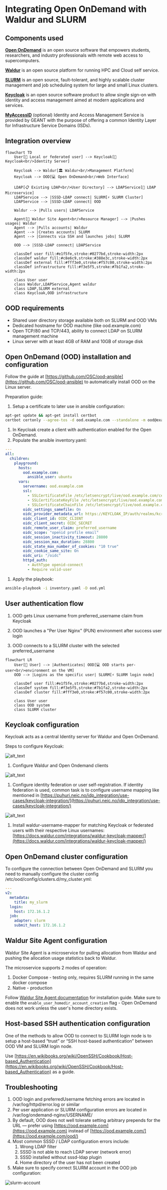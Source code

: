 # Integrating Open OnDemand with Waldur and SLURM

## Components used

**[Open OnDemand](https://openondemand.org/)** is an open source software that empowers students, researchers, and industry professionals with remote web access to supercomputers.

**[Waldur](https://waldur.com)** is an open source platform for running HPC and Cloud self service.

**[SLURM](https://slurm.schedmd.com/)** is an open source, fault-tolerant, and highly scalable cluster management and job scheduling system for large and small Linux clusters.

**[Keycloak](https://www.keycloak.org/)** is an open source software product to allow single sign-on with identity and access management aimed at modern applications and services.

**[MyAccessID](https://wiki.geant.org/display/MyAccessID/MyAccessID+Home)** (optional) Identity and Access Management Service is provided by GEANT with the purpose of offering  a common Identity Layer for Infrastructure Service Domains (ISDs).

## Integration overview

```mermaid
flowchart TD
    User[👤 Local or federated user] --> Keycloak[🔐 Keycloak<br/>Identity Server]
    
    Keycloak --> Waldur[🏛️ Waldur<br/>Management Platform]
    Keycloak --> OOD[💻 Open OnDemand<br/>Web Interface]
    
    LDAP[📋 Existing LDAP<br/>User Directory] --> LDAPService[🔧 LDAP Microservice]
    LDAPService --> |SSSD-LDAP connect| SLURM[⚡ SLURM Cluster]
    LDAPService --> |SSSD-LDAP connect| OOD
    
    Waldur --> |Pulls users| LDAPService
    
    Agent[🤖 Waldur Site Agent<br/>Resource Manager] --> |Pushes usages| Waldur
    Agent --> |Pulls accounts| Waldur
    Agent --> |Creates accounts| SLURM
    Agent --> |Connects via SSH and launches jobs| SLURM
    
    OOD --> |SSSD-LDAP connect| LDAPService
    
    classDef user fill:#e1f5fe,stroke:#0277bd,stroke-width:2px
    classDef waldur fill:#c8e6c9,stroke:#388e3c,stroke-width:2px
    classDef external fill:#fff3e0,stroke:#f57c00,stroke-width:2px
    classDef infrastructure fill:#f3e5f5,stroke:#7b1fa2,stroke-width:2px
    
    class User user
    class Waldur,LDAPService,Agent waldur
    class LDAP,SLURM external
    class Keycloak,OOD infrastructure
```

## OOD requirements

* Shared user directory storage available both on SLURM and OOD VMs
* Dedicated hostname for OOD machine (like ood.example.com)
* Open TCP/80 and TCP/443, ability to connect LDAP on SLURM management machine
* Linux server with at least 4GB of RAM and 10GB of storage disk

## Open OnDemand (OOD) installation and configuration

Follow the guide at [https://github.com/OSC/ood-ansible](https://github.com/OSC/ood-ansible) to automatically install OOD on the Linux server.

Preparation guide:

1. Setup a certificate to later use in ansible configuration:

```bash
apt-get update && apt-get install certbot
certbot certonly --agree-tos -d ood.example.com --standalone -m ood@example.com --no-eff-email
```

1. In Keycloak create a client with authentication enabled for the Open OnDemand.
2. Populate the ansible inventory.yaml:

```yaml
---
all:
  children:
    playground:
      hosts:
        ood.example.com:
          ansible_user: ubuntu
      vars:
        servername: ood.example.com
        ssl:
          - SSLCertificateFile /etc/letsencrypt/live/ood.example.com/cert.pem
          - SSLCertificateKeyFile /etc/letsencrypt/live/ood.example.com/privkey.pem
          - SSLCertificateChainFile /etc/letsencrypt/live/ood.example.com/chain.pem
        oidc_settings_samefile: On
        oidc_provider_metadata_url: https://KEYCLOAK_IP/auth/realms/kcrealm/.well-known/openid-configuration
        oidc_client_id: OIDC_CLIENT
        oidc_client_secret: OIDC_SECRET
        oidc_remote_user_claim: preferred_username
        oidc_scope: "openid profile email"
        oidc_session_inactivity_timeout: 28800
        oidc_session_max_duration: 28800
        oidc_state_max_number_of_cookies: "10 true"
        oidc_cookie_same_site: On
        oidc_uri: "/oidc"
        httpd_auth:
          - AuthType openid-connect
          - Require valid-user

```

1. Apply the playbook:

```bash
ansible-playbook -i inventory.yaml -D ood.yml
```

## User authentication flow

1. OOD gets Linux username from preferred_username claim from Keycloak

2. OOD launches a "Per User Nginx" (PUN) environment after success user login

3. OOD connects to a SLURM cluster with the selected preferred_username

```mermaid
flowchart LR
    User[👤 User] --> |Authenticates| OOD[💻 OOD starts per-user<br/>environment on the VM]
    OOD --> |Logins as the specific user| SLURM[⚡ SLURM login node]
    
    classDef user fill:#e1f5fe,stroke:#0277bd,stroke-width:2px
    classDef system fill:#f3e5f5,stroke:#7b1fa2,stroke-width:2px
    classDef cluster fill:#fff3e0,stroke:#f57c00,stroke-width:2px
    
    class User user
    class OOD system
    class SLURM cluster
```

## Keycloak configuration

Keycloak acts as a central Identity server for Waldur and Open OnDemand.

Steps to configure Keycloak:

![alt_text](images/keycloak-client.png "image_tooltip")

1. Configure Waldur and Open Ondemand clients

![alt_text](images/federation.png "image_tooltip")

1. Configure identity federation or user self-registration. If identity federation is used, common task is to configure username mapping like mentioned in [https://puhuri.neic.no/idp_integration/use-cases/keycloak-integration/](https://puhuri.neic.no/idp_integration/use-cases/keycloak-integration/)

![alt_text](images/mapper.png "image_tooltip")

1. Install waldur-username-mapper for matching Keycloak or federated users with their respective Linux usernames: [https://docs.waldur.com/integrations/waldur-keycloak-mapper/](https://docs.waldur.com/integrations/waldur-keycloak-mapper/)

## Open OnDemand cluster configuration

To configure the connection between Open OnDemand and SLURM you need to manually configure the cluster config /etc/ood/config/clusters.d/my_cluster.yml:

```yaml
---
v2:
  metadata:
    title: my_slurm
  login:
    host: 172.16.1.2
  job:
    adapter: slurm
    submit_host: 172.16.1.2
```

## Waldur Site Agent configuration

Waldur Site Agent is a microservice for pulling allocation from Waldur and pushing the allocation usage statistics back to Waldur.

The microservice supports 2 modes of operation:

1. Docker Compose - testing only, requires SLURM running in the same docker compose
2. Native - production

Follow [Waldur Site Agent documentation](../../admin-guide/providers/waldur-site-agent.md) for installation guide. Make sure to enable the `enable_user_homedir_account_creation` flag - Open OnDemand does not work unless the user's home directory exists.

## Host-based SSH authentication configuration

One of the methods to allow OOD to connect to SLURM login node is to setup a host-based “trust” or “SSH host-based authentication” between OOD VM and SLURM login node.

Use [https://en.wikibooks.org/wiki/OpenSSH/Cookbook/Host-based_Authentication](https://en.wikibooks.org/wiki/OpenSSH/Cookbook/Host-based_Authentication) as a guide.

## Troubleshooting

1. OOD login and preferredUsername fetching errors are located in /var/log/httpd/error.log or similar
2. Per user application or SLURM configuration errors are located in /var/log/ondemand-nginx/USERNAME/
3. By default, OOD does not well tolerate setting arbitrary prepends for the URL — prefer using [https://ood.example.com](https://ood.example.com) instead of [https://ood.example.com/](https://ood.example.com/ood/)
4. Most common SSSD / LDAP configuration errors include:
    1. Wrong LDAP filter
    2. SSSD is not able to reach LDAP server (network error)
    3. SSSD installed without sssd-ldap plugin
    4. Home directory of the user has not been created
5. Make sure to specify correct SLURM account in the OOD job configuration:

![slurm-account](images/slurm-account.png)
